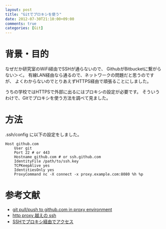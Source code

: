 ```yaml
---
layout: post
title: "Gitでプロキシを使う"
date: 2012-07-30T21:10:00+09:00
comments: true
categories: [Git]
---
```


# 背景・目的

なぜだか研究室のWiFi経由でSSHが通らないので、
GithubがBitbucketに繋がらない＞＜。
有線LAN経由なら通るので、ネットワークの問題だと思うのですが、
よくわからないのでとりあえずHTTPS経由で頑張ることにしました。

うちの学校ではHTTPSで外部に出るにはプロキシの設定が必要です。
そういうわけで、Gitでプロキシを使う方法を調べて見ました。

<!-- more -->

# 方法

.ssh/config に以下の設定をしました。

    Host github.com
        User git
        Port 22 # or 443
        Hostname github.com # or ssh.github.com
        IdentityFile /path/to/ssh.key
        TCPKeepAlive yes
        IdentitiesOnly yes
        ProxyCommand nc -X connect -x proxy.example.com:8080 %h %p


# 参考文献

- [git pull/push to github.com in proxy environment](http://d.hatena.ne.jp/InoHiro/20120713/1342159543)
- [http proxy 越えの ssh](http://d.hatena.ne.jp/metalglue/20061124/1164367513)
- [SSHでプロキシ経由でアクセス](http://yuudev.blogspot.jp/2010/02/linux-ssh.html)
